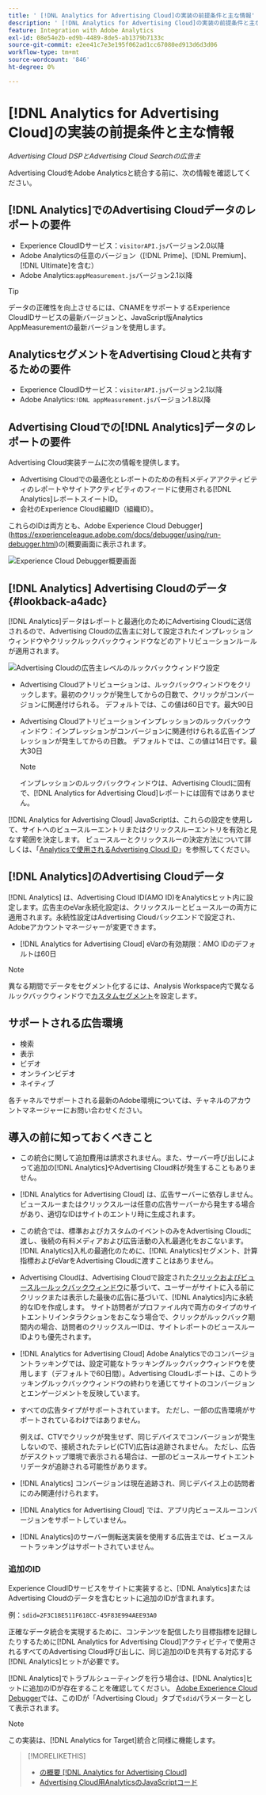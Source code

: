 ```yaml
---
title: ' [!DNL Analytics for Advertising Cloud]の実装の前提条件と主な情報'
description: ' [!DNL Analytics for Advertising Cloud]の実装の前提条件と主な情報'
feature: Integration with Adobe Analytics
exl-id: 08e54e2b-ed9b-4489-8de5-ab1379b7133c
source-git-commit: e2ee41c7e3e195f062ad1cc67080ed913d6d3d06
workflow-type: tm+mt
source-wordcount: '846'
ht-degree: 0%

---
```


# [!DNL Analytics for Advertising Cloud]の実装の前提条件と主な情報

*Advertising Cloud DSPとAdvertising Cloud Searchの広告主*

Advertising CloudをAdobe Analyticsと統合する前に、次の情報を確認してください。

## [!DNL Analytics]でのAdvertising Cloudデータのレポートの要件

* Experience CloudIDサービス：`visitorAPI.js`バージョン2.0以降
* Adobe Analyticsの任意のバージョン（[!DNL Prime]、[!DNL Premium]、[!DNL Ultimate]を含む）
* Adobe Analytics:`appMeasurement.js`バージョン2.1以降

>[!TIP]
>
>データの正確性を向上させるには、CNAMEをサポートするExperience CloudIDサービスの最新バージョンと、JavaScript版Analytics AppMeasurementの最新バージョンを使用します。

## AnalyticsセグメントをAdvertising Cloudと共有するための要件

* Experience CloudIDサービス：`visitorAPI.js`バージョン2.1以降
* Adobe Analytics:`!DNL appMeasurement.js`バージョン1.8以降

## Advertising Cloudでの[!DNL Analytics]データのレポートの要件

Advertising Cloud実装チームに次の情報を提供します。

* Advertising Cloudでの最適化とレポートのための有料メディアアクティビティのレポートやサイトアクティビティのフィードに使用される[!DNL Analytics]レポートスイートID。
* 会社のExperience Cloud組織ID（組織ID）。

これらのIDは両方とも、Adobe Experience Cloud Debugger](https://experienceleague.adobe.com/docs/debugger/using/run-debugger.html)の[概要画面に表示されます。

![Experience Cloud Debugger概要画面](/help/integrations/assets/a4adc-debugger-summary.png)

## [!DNL Analytics] Advertising Cloudのデータ {#lookback-a4adc}

[!DNL Analytics]データはレポートと最適化のためにAdvertising Cloudに送信されるので、Advertising Cloudの広告主に対して設定されたインプレッションウィンドウやクリックルックバックウィンドウなどのアトリビューションルールが適用されます。

![Advertising Cloudの広告主レベルのルックバックウィンドウ設定](/help/integrations/assets/a4adc-lookbacks.png)

* Advertising Cloudアトリビューションは、ルックバックウィンドウをクリックします。最初のクリックが発生してからの日数で、クリックがコンバージョンに関連付けられる。 デフォルトでは、この値は60日です。最大90日
* Advertising Cloudアトリビューションインプレッションのルックバックウィンドウ：インプレッションがコンバージョンに関連付けられる広告インプレッションが発生してからの日数。 デフォルトでは、この値は14日です。最大30日

   >[!NOTE]
   >
   > インプレッションのルックバックウィンドウは、Advertising Cloudに固有で、[!DNL Analytics for Advertising Cloud]レポートには固有ではありません。

[!DNL Analytics for Advertising Cloud] JavaScriptは、これらの設定を使用して、サイトへのビュースルーエントリまたはクリックスルーエントリを有効と見なす範囲を決定します。 ビュースルーとクリックスルーの決定方法について詳しくは、「[Analyticsで使用されるAdvertising Cloud ID](ids.md)」を参照してください。

## [!DNL Analytics]のAdvertising Cloudデータ

[!DNL Analytics] は、Advertising Cloud ID(AMO ID)をAnalyticsヒット内に設定します。広告主のeVar永続化設定は、クリックスルーとビュースルーの両方に適用されます。永続性設定はAdvertising Cloudバックエンドで設定され、Adobeアカウントマネージャーが変更できます。

* [!DNL Analytics for Advertising Cloud] eVarの有効期限：AMO IDのデフォルトは60日

>[!NOTE]
>
>異なる期間でデータをセグメント化するには、Analysis Workspace内で異なるルックバックウィンドウで[カスタムセグメント](https://experienceleague.adobe.com/docs/analytics/components/segmentation/segmentation-workflow/seg-build.html)を設定します。

## サポートされる広告環境

* 検索
* 表示
* ビデオ
* オンラインビデオ
* ネイティブ

各チャネルでサポートされる最新のAdobe環境については、チャネルのアカウントマネージャーにお問い合わせください。

## 導入の前に知っておくべきこと

* この統合に関して追加費用は請求されません。また、サーバー呼び出しによって追加の[!DNL Analytics]やAdvertising Cloud料が発生することもありません。

* [!DNL Analytics for Advertising Cloud] は、広告サーバーに依存しません。ビュースルーまたはクリックスルーは任意の広告サーバーから発生する場合があり、適切なIDはサイトのエントリ時に生成されます。

* この統合では、標準およびカスタムのイベントのみをAdvertising Cloudに渡し、後続の有料メディアおよび広告活動の入札最適化をおこないます。 [!DNL Analytics]入札の最適化のために、[!DNL Analytics]セグメント、計算指標およびeVarをAdvertising Cloudに渡すことはありません。

* Advertising Cloudは、Advertising Cloudで設定された[クリックおよびビュースルールックバックウィンドウ](#lookback-a4adc)に基づいて、ユーザーがサイトに入る前にクリックまたは表示した最後の広告に基づいて、[!DNL Analytics]内に永続的なIDを作成します。 サイト訪問者がプロファイル内で両方のタイプのサイトエントリインタラクションをおこなう場合で、クリックがルックバック期間内の場合、訪問者のクリックスルーIDは、サイトレポートのビュースルーIDよりも優先されます。

* [!DNL Analytics for Advertising Cloud] Adobe Analyticsでのコンバージョントラッキングでは、設定可能なトラッキングルックバックウィンドウを使用します（デフォルトで60日間）。Advertising Cloudレポートは、このトラッキングルックバックウィンドウの終わりを通じてサイトのコンバージョンとエンゲージメントを反映しています。

* すべての広告タイプがサポートされています。 ただし、一部の広告環境がサポートされているわけではありません。

   例えば、CTVでクリックが発生せず、同じデバイスでコンバージョンが発生しないので、接続されたテレビ(CTV)広告は追跡されません。 ただし、広告がデスクトップ環境で表示される場合は、一部のビュースルーサイトエントリデータが追跡される可能性があります。

* [!DNL Analytics] コンバージョンは現在追跡され、同じデバイス上の訪問者にのみ関連付けられます。

* [!DNL Analytics for Advertising Cloud] では、アプリ内ビュースルーコンバージョンをサポートしていません。

* [!DNL Analytics]のサーバー側転送実装を使用する広告主では、ビュースルートラッキングはサポートされていません。

### 追加のID

Experience CloudIDサービスをサイトに実装すると、[!DNL Analytics]またはAdvertising Cloudのデータを含むヒットに追加のIDが含まれます。

例：`sdid=2F3C18E511F618CC-45F83E994AEE93A0`

正確なデータ統合を実現するために、コンテンツを配信したり目標指標を記録したりするために[!DNL Analytics for Advertising Cloud]アクティビティで使用されるすべてのAdvertising Cloud呼び出しに、同じ追加のIDを共有する対応する[!DNL Analytics]ヒットが必要です。

[!DNL Analytics]でトラブルシューティングを行う場合は、[!DNL Analytics]ヒットに追加のIDが存在することを確認してください。 [Adobe Experience Cloud Debugger](https://experienceleague.adobe.com/docs/debugger/using/experience-cloud-debugger.html)では、このIDが「Advertising Cloud」タブで`sdid`パラメーターとして表示されます。

>[!NOTE]
>
> この実装は、[!DNL Analytics for Target]統合と同様に機能します。

>[!MORELIKETHIS]
>
>* [の概要 [!DNL Analytics for Advertising Cloud]](overview.md)
>* [Advertising Cloud用AnalyticsのJavaScriptコード](/help/integrations/analytics/javascript.md)

